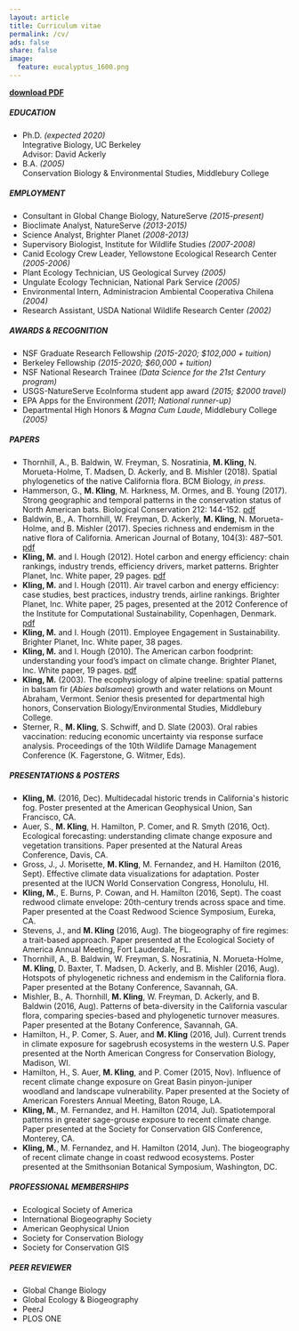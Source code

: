 ```yaml
---
layout: article
title: Curriculum vitae
permalink: /cv/
ads: false
share: false
image:
  feature: eucalyptus_1600.png
---
```




**[download PDF](/assets/cv.pdf)**



##### EDUCATION
* Ph.D. *(expected 2020)*<br>
Integrative Biology, UC Berkeley<br>
Advisor: David Ackerly
* B.A. *(2005)*<br>
Conservation Biology & Environmental Studies, Middlebury College

##### EMPLOYMENT
* Consultant in Global Change Biology, NatureServe *(2015-present)* 
* Bioclimate Analyst, NatureServe *(2013-2015)*
* Science Analyst, Brighter Planet *(2008-2013)*
* Supervisory Biologist, Institute for Wildlife Studies *(2007-2008)*
* Canid Ecology Crew Leader, Yellowstone Ecological Research Center *(2005-2006)*
* Plant Ecology Technician, US Geological Survey *(2005)*
* Ungulate Ecology Technician, National Park Service *(2005)* 
* Environmental Intern, Administracion Ambiental Cooperativa Chilena *(2004)*
* Research Assistant, USDA National Wildlife Research Center *(2002)*

##### AWARDS & RECOGNITION
* NSF Graduate Research Fellowship *(2015-2020; $102,000 + tuition)*
* Berkeley Fellowship *(2015-2020; $60,000 + tuition)*
* NSF National Research Trainee *(Data Science for the 21st Century program)*
* USGS-NatureServe EcoInforma student app award *(2015; $2000 travel)*
* EPA Apps for the Environment *(2011; National runner-up)*
* Departmental High Honors & *Magna Cum Laude*, Middlebury College *(2005)*

##### PAPERS
* Thornhill, A., B. Baldwin, W. Freyman, S. Nosratinia, **M. Kling**, N. Morueta-Holme, T. Madsen, D. Ackerly, and B. Mishler (2018). Spatial phylogenetics of the native California flora. BCM Biology, *in press*.
* Hammerson, G., **M. Kling**, M. Harkness, M. Ormes, and B. Young (2017). Strong geographic and temporal patterns in the conservation status of North American bats. Biological Conservation 212: 144-152.   [pdf](/assets/Hammerson_et_al_BiolCons_2017.pdf)
* Baldwin, B., A. Thornhill, W. Freyman, D. Ackerly, **M. Kling**, N. Morueta-Holme, and B. Mishler (2017). Species richness and endemism in the native flora of California. American Journal of Botany, 104(3): 487–501.   [pdf](/assets/Baldwin_et_al_AJB_2017.pdf)
* **Kling, M.** and I. Hough (2012). Hotel carbon and energy efficiency: chain rankings, industry trends, efficiency drivers, market patterns. Brighter Planet, Inc. White paper, 29 pages.   [pdf](/assets/hotel_efficiency.pdf)
* **Kling, M.** and I. Hough (2011). Air travel carbon and energy efficiency: case studies, best practices, industry trends, airline rankings. Brighter Planet, Inc. White paper, 25 pages, presented at the 2012 Conference of the Institute for Computational Sustainability, Copenhagen, Denmark.   [pdf](/assets/aviation_emissions.pdf)
* **Kling, M.** and I. Hough (2011). Employee Engagement in Sustainability. Brighter Planet, Inc. White paper, 38 pages.
* **Kling, M.** and I. Hough (2010).  The American carbon foodprint: understanding your food’s impact on climate change. Brighter Planet, Inc. White paper, 19 pages.   [pdf](/assets/carbon_foodprint.pdf)
* **Kling, M.** (2003).  The ecophysiology of alpine treeline: spatial patterns in balsam fir (*Abies balsamea*) growth and water relations on Mount Abraham, Vermont. Senior thesis presented for departmental high honors, Conservation Biology/Environmental Studies, Middlebury College.
* Sterner, R., **M. Kling**, S. Schwiff, and D. Slate (2003). Oral rabies vaccination: reducing economic uncertainty via response surface analysis. Proceedings of the 10th Wildlife Damage Management Conference (K. Fagerstone, G. Witmer, Eds).

##### PRESENTATIONS & POSTERS
* **Kling, M.** (2016, Dec). Multidecadal historic trends in California's historic fog. Poster presented at the American Geophysical Union, San Francisco, CA.
* Auer, S., **M. Kling**, H. Hamilton, P. Comer, and R. Smyth (2016, Oct). Ecological forecasting: understanding climate change exposure and vegetation transitions. Paper presented at the Natural Areas Conference, Davis, CA.
* Gross, J., J. Morisette, **M. Kling**, M. Fernandez, and H. Hamilton (2016, Sept). Effective climate data visualizations for adaptation. Poster presented at the IUCN World Conservation Congress, Honolulu, HI.
* **Kling, M.**, E. Burns, P. Cowan, and H. Hamilton (2016, Sept). The coast redwood climate envelope: 20th-century trends across space and time. Paper presented at the Coast Redwood Science Symposium, Eureka, CA.
* Stevens, J., and **M. Kling** (2016, Aug). The biogeography of fire regimes: a trait-based approach. Paper presented at the Ecological Society of America Annual Meeting, Fort Lauderdale, FL.
* Thornhill, A., B. Baldwin, W. Freyman, S. Nosratinia, N. Morueta-Holme, **M. Kling**,  D. Baxter, T. Madsen, D. Ackerly, and B. Mishler (2016, Aug). Hotspots of phylogenetic richness and endemism in the California flora. Paper presented at the Botany Conference, Savannah, GA.
* Mishler, B., A. Thornhill, **M. Kling**, W. Freyman, D. Ackerly, and B. Baldwin (2016, Aug). Patterns of beta-diversity in the California vascular flora, comparing species-based and phylogenetic turnover measures. Paper presented at the Botany Conference, Savannah, GA.
* Hamilton, H., P. Comer, S. Auer, and **M. Kling** (2016, Jul).  Current trends in climate exposure for sagebrush ecosystems in the western U.S. Paper presented at the North American Congress for Conservation Biology, Madison, WI.
* Hamilton, H., S. Auer, **M. Kling**, and P. Comer (2015, Nov).  Influence of recent climate change exposure on Great Basin pinyon-juniper woodland and landscape vulnerability. Paper presented at the Society of American Foresters Annual Meeting, Baton Rouge, LA.
* **Kling, M.**, M. Fernandez, and H. Hamilton (2014, Jul). Spatiotemporal patterns in greater sage-grouse exposure to recent climate change. Paper presented at the Society for Conservation GIS Conference, Monterey, CA.
* **Kling, M.**, M. Fernandez, and H. Hamilton (2014, Jun).  The biogeography of recent climate change in coast redwood ecosystems. Poster presented at the Smithsonian Botanical Symposium, Washington, DC.

##### PROFESSIONAL MEMBERSHIPS
* Ecological Society of America
* International Biogeography Society
* American Geophysical Union
* Society for Conservation Biology
* Society for Conservation GIS

##### PEER REVIEWER
* Global Change Biology
* Global Ecology & Biogeography
* PeerJ
* PLOS ONE